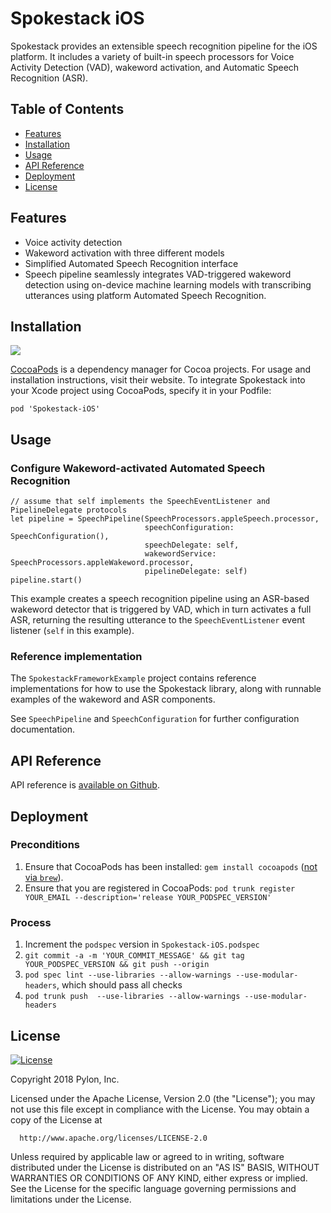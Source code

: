 # Spokestack iOS

Spokestack provides an extensible speech recognition pipeline for the iOS
platform. It includes a variety of built-in speech processors for Voice
Activity Detection (VAD), wakeword activation, and Automatic Speech Recognition (ASR).

<!--ts-->
## Table of Contents
* [Features](#features)
* [Installation](#installation)
* [Usage](#usage)
* [API Reference](#api-reference)
* [Deployment](#Deployment)
* [License](#license)
<!--te-->

## Features

  - Voice activity detection
  - Wakeword activation with three different models
  - Simplified Automated Speech Recognition interface
  - Speech pipeline seamlessly integrates VAD-triggered wakeword detection using on-device machine learning models with transcribing utterances using platform Automated Speech Recognition.

## Installation
[![](https://img.shields.io/cocoapods/v/Spokestack-iOS.svg)](https://cocoapods.org/pods/Spokestack-iOS)

[CocoaPods](https://cocoapods.org) is a dependency manager for Cocoa projects. For usage and installation instructions, visit their website. To integrate Spokestack into your Xcode project using CocoaPods, specify it in your Podfile:

`pod 'Spokestack-iOS'`

## Usage

### Configure Wakeword-activated Automated Speech Recognition

 ```
 // assume that self implements the SpeechEventListener and PipelineDelegate protocols
 let pipeline = SpeechPipeline(SpeechProcessors.appleSpeech.processor,
                               speechConfiguration: SpeechConfiguration(),
                               speechDelegate: self,
                               wakewordService: SpeechProcessors.appleWakeword.processor,
                               pipelineDelegate: self)
 pipeline.start()
 ```

This example creates a speech recognition pipeline using an ASR-based wakeword detector that is triggered by VAD, which in turn activates a full ASR, returning the resulting utterance to the `SpeechEventListener` event listener (`self` in this example).

### Reference implementation

The `SpokestackFrameworkExample` project contains reference implementations for how to use the Spokestack library, along with runnable examples of the wakeword and ASR components.

See `SpeechPipeline` and `SpeechConfiguration` for further configuration documentation.

## API Reference

API reference is [available on Github](https://spokestack.github.io/spokestack-ios/index.html).

## Deployment

### Preconditions

  1. Ensure that CocoaPods has been installed: `gem install cocoapods` ([not via `brew`](https://github.com/CocoaPods/CocoaPods/issues/8955)).
  2. Ensure that you are registered in CocoaPods: `pod trunk register YOUR_EMAIL --description='release YOUR_PODSPEC_VERSION'`

### Process
  1. Increment the `podspec` version in `Spokestack-iOS.podspec`
  2. `git commit -a -m 'YOUR_COMMIT_MESSAGE' && git tag YOUR_PODSPEC_VERSION && git push --origin`
  3. `pod spec lint --use-libraries --allow-warnings --use-modular-headers`, which should pass all checks 
  4. `pod trunk push  --use-libraries --allow-warnings --use-modular-headers`

## License
[![License](https://img.shields.io/badge/License-Apache%202.0-green.svg)](https://opensource.org/licenses/Apache-2.0)

Copyright 2018 Pylon, Inc.

  Licensed under the Apache License, Version 2.0 (the "License");
  you may not use this file except in compliance with the License.
  You may obtain a copy of the License at

      http://www.apache.org/licenses/LICENSE-2.0

  Unless required by applicable law or agreed to in writing, software
  distributed under the License is distributed on an "AS IS" BASIS,
  WITHOUT WARRANTIES OR CONDITIONS OF ANY KIND, either express or implied.
  See the License for the specific language governing permissions and
  limitations under the License.

